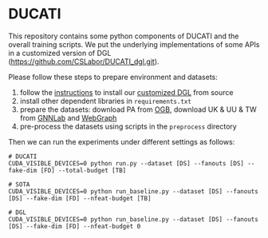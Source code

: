 # DUCATI

This repository contains some python components of DUCATI and the overall training scripts.
We put the underlying implementations of some APIs in a customized version of DGL (https://github.com/CSLabor/DUCATI_dgl.git).

Please follow these steps to prepare environment and datasets:
1. follow the [instructions](https://docs.dgl.ai/install/index.html#install-from-source) to install our [customized DGL](https://github.com/CSLabor/DUCATI_dgl.git) from source  
2. install other dependent libraries in `requirements.txt`
3. prepare the datasets: download PA from [OGB](https://ogb.stanford.edu/docs/nodeprop/#ogbn-papers100M), download UK & UU & TW from [GNNLab](https://github.com/SJTU-IPADS/fgnn-artifacts) and [WebGraph](https://webgraph.di.unimi.it)
4. pre-process the datasets using scripts in the `preprocess` directory

Then we can run the experiments under different settings as follows:
```
# DUCATI
CUDA_VISIBLE_DEVICES=0 python run.py --dataset [DS] --fanouts [DS] --fake-dim [FD] --total-budget [TB]

# SOTA
CUDA_VISIBLE_DEVICES=0 python run_baseline.py --dataset [DS] --fanouts [DS] --fake-dim [FD] --nfeat-budget [TB]

# DGL
CUDA_VISIBLE_DEVICES=0 python run_baseline.py --dataset [DS] --fanouts [DS] --fake-dim [FD] --nfeat-budget 0
```
